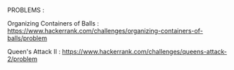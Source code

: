 PROBLEMS :

Organizing Containers of Balls : https://www.hackerrank.com/challenges/organizing-containers-of-balls/problem 

Queen's Attack II : https://www.hackerrank.com/challenges/queens-attack-2/problem
